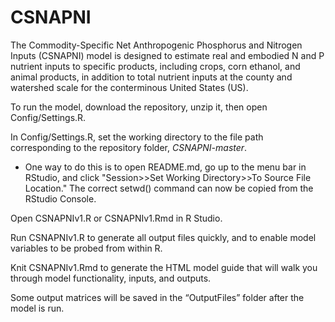 # CSNAPNI
The Commodity-Specific Net Anthropogenic Phosphorus and Nitrogen Inputs (CSNAPNI) model is designed to estimate real and embodied N and P nutrient inputs 
to specific products, including crops, corn ethanol, and animal products, in addition to total nutrient inputs at the county and watershed scale for the conterminous United States (US).

To run the model, download the repository, unzip it, then open Config/Settings.R.

In Config/Settings.R, set the working directory to the file path corresponding to the repository folder, *CSNAPNI-master*.
 * One way to do this is to open README.md, go up to the menu bar in RStudio, and click "Session>>Set Working Directory>>To Source File Location." 
The correct setwd() command can now be copied from the RStudio Console.

Open CSNAPNIv1.R or CSNAPNIv1.Rmd in R Studio.

Run CSNAPNIv1.R to generate all output files quickly, and to enable model variables to be probed from within R.

Knit CSNAPNIv1.Rmd to generate the HTML model guide that will walk you through model functionality, inputs, and outputs.

Some output matrices will be saved in the “OutputFiles” folder after the model is run.
